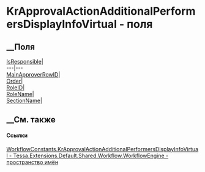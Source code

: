 # KrApprovalActionAdditionalPerformersDisplayInfoVirtual - поля
##  __Поля
[IsResponsible](F_Tessa_Extensions_Default_Shared_Workflow_WorkflowEngine_WorkflowConstants_KrApprovalActionAdditionalPerformersDisplayInfoVirtual_IsResponsible.htm)|  
---|---  
[MainApproverRowID](F_Tessa_Extensions_Default_Shared_Workflow_WorkflowEngine_WorkflowConstants_KrApprovalActionAdditionalPerformersDisplayInfoVirtual_MainApproverRowID.htm)|  
[Order](F_Tessa_Extensions_Default_Shared_Workflow_WorkflowEngine_WorkflowConstants_KrApprovalActionAdditionalPerformersDisplayInfoVirtual_Order.htm)|  
[RoleID](F_Tessa_Extensions_Default_Shared_Workflow_WorkflowEngine_WorkflowConstants_KrApprovalActionAdditionalPerformersDisplayInfoVirtual_RoleID.htm)|  
[RoleName](F_Tessa_Extensions_Default_Shared_Workflow_WorkflowEngine_WorkflowConstants_KrApprovalActionAdditionalPerformersDisplayInfoVirtual_RoleName.htm)|  
[SectionName](F_Tessa_Extensions_Default_Shared_Workflow_WorkflowEngine_WorkflowConstants_KrApprovalActionAdditionalPerformersDisplayInfoVirtual_SectionName.htm)|  
## __См. также
#### Ссылки
[WorkflowConstants.KrApprovalActionAdditionalPerformersDisplayInfoVirtual -
](T_Tessa_Extensions_Default_Shared_Workflow_WorkflowEngine_WorkflowConstants_KrApprovalActionAdditionalPerformersDisplayInfoVirtual.htm)
[Tessa.Extensions.Default.Shared.Workflow.WorkflowEngine - пространство
имён](N_Tessa_Extensions_Default_Shared_Workflow_WorkflowEngine.htm)
